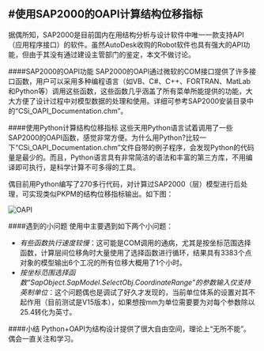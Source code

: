 #使用SAP2000的OAPI计算结构位移指标
----------
据偶所知，SAP2000是目前国内在用结构分析与设计软件中唯一一款支持API（应用程序接口）的软件。虽然AutoDesk收购的Robot软件也具有强大的API功能，但由于其没有通过建设主管部门的鉴定，本文不做讨论。

####SAP2000的OAPI功能
SAP2000的OAPI通过微软的COM接口提供了许多接口函数，用户可以采用多种编程语言（如VB、C#、C++、FORTRAN、MatLab和Python等）调用这些函数，这些函数几乎涵盖了所有菜单所能提供的功能，大大方便了设计过程中对模型数据的处理和使用。详细可参考SAP2000安装目录中的“CSi_OAPI_Documentation.chm”。

####使用Python计算结构位移指标
这些天用Python语言试着调用了一些SAP2000的OAPI函数，感觉非常方便。为什么用Python?比较一下“CSi_OAPI_Documentation.chm”文件自带的例子程序，会发现Python的代码量是最少的。而且，Python语言具有非常简洁的语法和丰富的第三方库，不用编译即可执行，是科学计算不可多得的工具。

偶目前用Python编写了270多行代码，对计算过SAP2000（层）模型进行后处理，可实现类似PKPM的结构位移指标输出。如下图：

![OAPI](http://www.lubanren.net/weblog/zb_users/upload/2014/5/OAPI_out.png "使用SAP2000的OAPI计算结构位移指标")

####遇到的小问题
使用中主要遇到如下两个小问题：

+ *有些函数执行速度较慢*：这可能是COM调用的通病，尤其是按坐标范围选择函数，计算层间位移角时大量使用了选择函数进行循环，结果具有3383个点对象的模型输出6个工况的所有位移大概用了1个小时。
+ *按坐标范围选择函数“SapObject.SapModel.SelectObj.CoordinateRange”的参数输入仅支持英制单位*：这个问题偶也是调试了好久才发现的，当前单位体系的设置对其不起作用（目前测试是V15版本），如果想按mm为单位需要要为对每个参数除以25.4转化为英寸。

####小结
Python+OAPI为结构设计提供了很大自由空间，理论上“无所不能”。偶会一直关注和学习。
